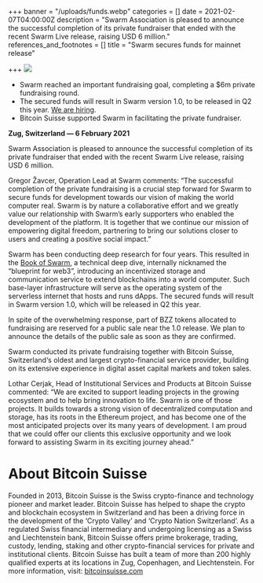 +++
banner = "/uploads/funds.webp"
categories = []
date = 2021-02-07T04:00:00Z
description = "Swarm Association is pleased to announce the successful completion of its private fundraiser that ended with the recent Swarm Live release, raising USD 6 million."
references_and_footnotes = []
title = "Swarm secures funds for mainnet release"

+++
![](https://miro.medium.com/max/1400/1*R5ralPFBVK6-63XGiqEziw.png)

* Swarm reached an important fundraising goal, completing a $6m private fundraising round.
* The secured funds will result in Swarm version 1.0, to be released in Q2 this year. [We are hiring](https://swarm.ethereum.org/).
* Bitcoin Suisse supported Swarm in facilitating the private fundraiser.

**Zug, Switzerland — 6 February 2021**

Swarm Association is pleased to announce the successful completion of its private fundraiser that ended with the recent Swarm Live release, raising USD 6 million.

Gregor Žavcer, Operation Lead at Swarm comments: “The successful completion of the private fundraising is a crucial step forward for Swarm to secure funds for development towards our vision of making the world computer real. Swarm is by nature a collaborative effort and we greatly value our relationship with Swarm’s early supporters who enabled the development of the platform. It is together that we continue our mission of empowering digital freedom, partnering to bring our solutions closer to users and creating a positive social impact.”

Swarm has been conducting deep research for four years. This resulted in the [Book of Swarm](https://gateway.ethswarm.org/bzz/latest.bookofswarm.eth/), a technical deep dive, internally nicknamed the “blueprint for web3”, introducing an incentivized storage and communication service to extend blockchains into a world computer. Such base-layer infrastructure will serve as the operating system of the serverless internet that hosts and runs dApps. The secured funds will result in Swarm version 1.0, which will be released in Q2 this year.

In spite of the overwhelming response, part of BZZ tokens allocated to fundraising are reserved for a public sale near the 1.0 release. We plan to announce the details of the public sale as soon as they are confirmed.

Swarm conducted its private fundraising together with Bitcoin Suisse, Switzerland‘s oldest and largest crypto-financial service provider, building on its extensive experience in digital asset capital markets and token sales.

Lothar Cerjak, Head of Institutional Services and Products at Bitcoin Suisse commented: “We are excited to support leading projects in the growing ecosystem and to help bring innovation to life. Swarm is one of those projects. It builds towards a strong vision of decentralized computation and storage, has its roots in the Ethereum project, and has become one of the most anticipated projects over its many years of development. I am proud that we could offer our clients this exclusive opportunity and we look forward to assisting Swarm in its exciting journey ahead.”

# **About Bitcoin Suisse**

Founded in 2013, Bitcoin Suisse is the Swiss crypto-finance and technology pioneer and market leader. Bitcoin Suisse has helped to shape the crypto and blockchain ecosystem in Switzerland and has been a driving force in the development of the ‘Crypto Valley’ and ‘Crypto Nation Switzerland’. As a regulated Swiss financial intermediary and undergoing licensing as a Swiss and Liechtenstein bank, Bitcoin Suisse offers prime brokerage, trading, custody, lending, staking and other crypto-financial services for private and institutional clients. Bitcoin Suisse has built a team of more than 200 highly qualified experts at its locations in Zug, Copenhagen, and Liechtenstein. For more information, visit: [bitcoinsuisse.com](http://www.bitcoinsuisse.com/)